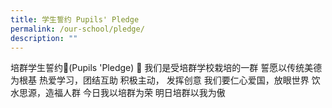 ```yaml
---
title: 学生誓约 Pupils' Pledge
permalink: /our-school/pledge/
description: ""
---
```


培群学生誓约(Pupils 'Pledge) 
我们是受培群学校栽培的一群
誓愿以传统美德为根基
热爱学习，团结互助
积极主动， 发挥创意
我们要仁心爱国，放眼世界
饮水思源，造福人群
今日我以培群为荣
明日培群以我为傲